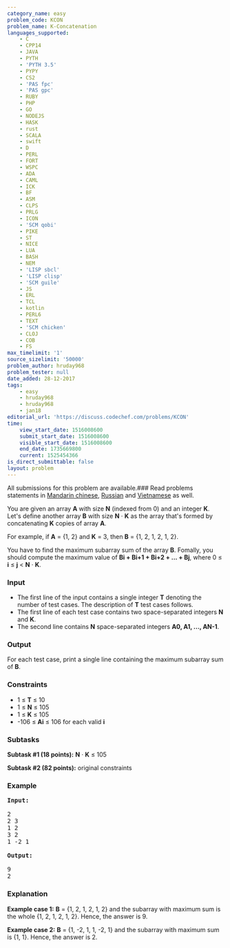 ```yaml
---
category_name: easy
problem_code: KCON
problem_name: K-Concatenation
languages_supported:
    - C
    - CPP14
    - JAVA
    - PYTH
    - 'PYTH 3.5'
    - PYPY
    - CS2
    - 'PAS fpc'
    - 'PAS gpc'
    - RUBY
    - PHP
    - GO
    - NODEJS
    - HASK
    - rust
    - SCALA
    - swift
    - D
    - PERL
    - FORT
    - WSPC
    - ADA
    - CAML
    - ICK
    - BF
    - ASM
    - CLPS
    - PRLG
    - ICON
    - 'SCM qobi'
    - PIKE
    - ST
    - NICE
    - LUA
    - BASH
    - NEM
    - 'LISP sbcl'
    - 'LISP clisp'
    - 'SCM guile'
    - JS
    - ERL
    - TCL
    - kotlin
    - PERL6
    - TEXT
    - 'SCM chicken'
    - CLOJ
    - COB
    - FS
max_timelimit: '1'
source_sizelimit: '50000'
problem_author: hruday968
problem_tester: null
date_added: 28-12-2017
tags:
    - easy
    - hruday968
    - hruday968
    - jan18
editorial_url: 'https://discuss.codechef.com/problems/KCON'
time:
    view_start_date: 1516008600
    submit_start_date: 1516008600
    visible_start_date: 1516008600
    end_date: 1735669800
    current: 1525454366
is_direct_submittable: false
layout: problem
---
```

All submissions for this problem are available.### Read problems statements in [Mandarin chinese](http://www.codechef.com/download/translated/JAN18/mandarin/KCON.pdf), [Russian](http://www.codechef.com/download/translated/JAN18/russian/KCON.pdf) and [Vietnamese](http://www.codechef.com/download/translated/JAN18/vietnamese/KCON.pdf) as well.

You are given an array **A** with size **N** (indexed from 0) and an integer **K**. Let's define another array **B** with size **N** · **K** as the array that's formed by concatenating **K** copies of array **A**.

For example, if **A** = {1, 2} and **K** = 3, then **B** = {1, 2, 1, 2, 1, 2}.

You have to find the maximum subarray sum of the array **B**. Fomally, you should compute the maximum value of **Bi + Bi+1 + Bi+2 + ... + Bj**, where 0 ≤ **i** ≤ **j** &lt; **N** · **K**.

### Input

- The first line of the input contains a single integer **T** denoting the number of test cases. The description of **T** test cases follows.
- The first line of each test case contains two space-separated integers **N** and **K**.
- The second line contains **N** space-separated integers **A0, A1, ..., AN-1**.

### Output

For each test case, print a single line containing the maximum subarray sum of **B**.

### Constraints

- 1 ≤ **T** ≤ 10
- 1 ≤ **N** ≤ 105
- 1 ≤ **K** ≤ 105
- -106 ≤ **Ai** ≤ 106 for each valid **i**

### Subtasks

**Subtask #1 (18 points):** **N** · **K** ≤ 105

**Subtask #2 (82 points):** original constraints

### Example

<pre><b>Input:</b>

2
2 3
1 2
3 2
1 -2 1

<b>Output:</b>

9
2
</pre>
### Explanation

**Example case 1:** **B** = {1, 2, 1, 2, 1, 2} and the subarray with maximum sum is the whole {1, 2, 1, 2, 1, 2}. Hence, the answer is 9.

**Example case 2:** **B** = {1, -2, 1, 1, -2, 1} and the subarray with maximum sum is {1, 1}. Hence, the answer is 2.
